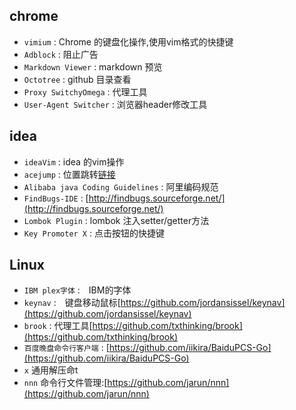 ## chrome

* `vimium` : Chrome 的键盘化操作,使用vim格式的快捷键
* `Adblock` : 阻止广告
* `Markdown Viewer` : markdown 预览
* `Octotree` : github 目录查看
* `Proxy SwitchyOmega` : 代理工具
* `User-Agent Switcher` : 浏览器header修改工具

## idea

* `ideaVim` : idea 的vim操作
* `acejump` : 位置跳转[链接](https://github.com/acejump/AceJump)
* `Alibaba java Coding Guidelines` : 阿里编码规范
* `FindBugs-IDE` : [http://findbugs.sourceforge.net/](http://findbugs.sourceforge.net/)
* `Lombok Plugin` : lombok 注入setter/getter方法
* `Key Promoter X` : 点击按钮的快捷键

## Linux

* `IBM plex字体` :　IBM的字体
* `keynav` :　键盘移动鼠标[https://github.com/jordansissel/keynav](https://github.com/jordansissel/keynav)
* `brook` : 代理工具[https://github.com/txthinking/brook](https://github.com/txthinking/brook)
* `百度晚盘命令行客户端` : [https://github.com/iikira/BaiduPCS-Go](https://github.com/iikira/BaiduPCS-Go)
* `x` 通用解压命t 
* `nnn` 命令行文件管理:[https://github.com/jarun/nnn](https://github.com/jarun/nnn)
